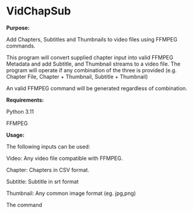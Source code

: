 # VidChapSub

**Purpose:**

Add Chapters, Subtitles and Thumbnails to video files using FFMPEG commands.

This program will convert supplied chapter input into valid FFMPEG Metadata and add Subtitle, and Thumbnail streams to a video file. The program will operate if any combination of the three is provided (e.g. Chapter File, Chapter + Thumbnail, Subtitle + Thumbnail)

An valid FFMPEG command will be generated regardless of combination. 

**Requirements:**

Python 3.11

FFMPEG

**Usage:**

The following inputs can be used:

Video: Any video file compatible with FFMPEG.

Chapter: Chapters in CSV format.

Subtitle: Subtitle in srt format

Thumbnail: Any common image format (eg. jpg,png)

The command 
